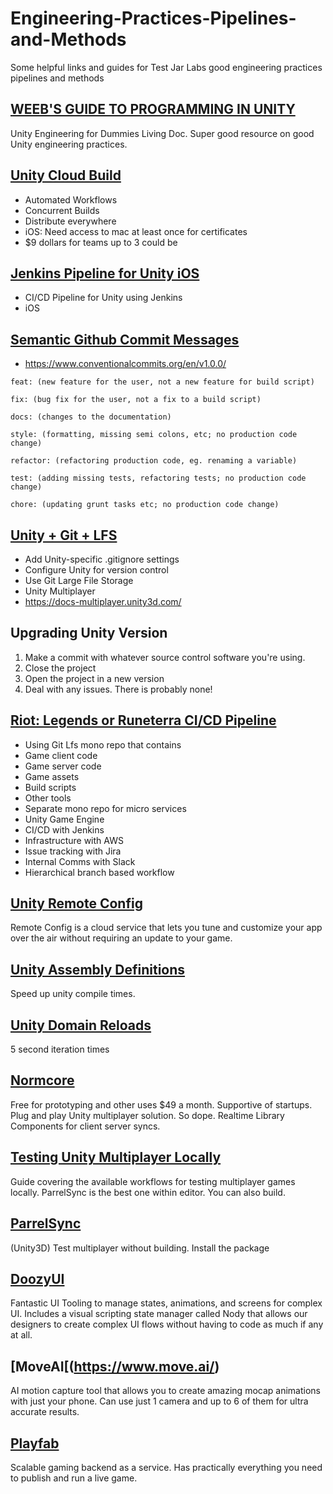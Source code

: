 # Engineering-Practices-Pipelines-and-Methods
Some helpful links and guides for Test Jar Labs good engineering practices pipelines and methods




## [WEEB'S GUIDE TO PROGRAMMING IN UNITY](https://docs.google.com/document/d/1eTRYnxrII3b_vce9EytjGA7PU8HCLVjG8qCyW19kqcA/edit#heading=h.mh5w7xa88qmb)
Unity Engineering for Dummies Living Doc. Super good resource on good Unity engineering practices. 


## [Unity Cloud Build](https://unity.com/features/cloud-build)
- Automated Workflows
- Concurrent Builds
- Distribute everywhere
- iOS: Need access to mac at least once for certificates
- $9 dollars for teams up to 3 could be


## [Jenkins Pipeline for Unity iOS](https://cemayan.medium.com/jenkins-pipeline-for-unity-ios-7cf66b3608f)
- CI/CD Pipeline for Unity using Jenkins
- iOS


## [Semantic Github Commit Messages](https://gist.github.com/joshbuchea/6f47e86d2510bce28f8e7f42ae84c716)
- https://www.conventionalcommits.org/en/v1.0.0/
```
feat: (new feature for the user, not a new feature for build script)
```
```
fix: (bug fix for the user, not a fix to a build script)
```
```
docs: (changes to the documentation)
```
```
style: (formatting, missing semi colons, etc; no production code change)
```
```
refactor: (refactoring production code, eg. renaming a variable)
```
```
test: (adding missing tests, refactoring tests; no production code change)
```
```
chore: (updating grunt tasks etc; no production code change)
```

## [Unity + Git + LFS](https://thoughtbot.com/blog/how-to-git-with-unity)
- Add Unity-specific .gitignore settings
- Configure Unity for version control
- Use Git Large File Storage
- Unity Multiplayer
- https://docs-multiplayer.unity3d.com/


## Upgrading Unity Version
1. Make a commit with whatever source control software you're using.
2. Close the project
3. Open the project in a new version
4. Deal with any issues. There is probably none!


## [Riot: Legends or Runeterra CI/CD Pipeline](https://technology.riotgames.com/news/legends-runeterra-cicd-pipeline)
- Using Git Lfs mono repo that contains 
- Game client code
- Game server code
- Game assets
- Build scripts
- Other tools
- Separate mono repo for micro services 
- Unity Game Engine
- CI/CD with Jenkins
- Infrastructure with AWS
- Issue tracking with Jira
- Internal Comms with Slack
- Hierarchical branch based workflow 


## [Unity Remote Config](https://docs.unity3d.com/Packages/com.unity.remote-config@1.4/manual/index.html)
Remote Config is a cloud service that lets you tune and customize your app over the air without requiring an update to your game.


## [Unity Assembly Definitions](https://www.youtube.com/watch?v=eovjb5xn8y0)
Speed up unity compile times.


## [Unity Domain Reloads](https://johnaustin.io/articles/2020/domain-reloads-in-unity#:~:text=Whenever%20you%20make%20a%20change%20in%20a%20Unity,are%20the%20bane%20of%20all%20large%20Unity%20projects)
5 second iteration times


## [Normcore](https://normcore.io/documentation/guides/creating-a-player-controller.html)
Free for prototyping and other uses $49 a month. Supportive of startups. Plug and play Unity multiplayer solution. So dope. Realtime Library Components for client server syncs.


## [Testing Unity Multiplayer Locally](https://docs-multiplayer.unity3d.com/docs/develop/tutorials/testing/testing_locally/index.html)
Guide covering the available workflows for testing multiplayer games locally. ParrelSync is the best one within editor. You can also build.


## [ParrelSync](https://github.com/VeriorPies/ParrelSync)
(Unity3D) Test multiplayer without building. Install the package

## [DoozyUI](https://doozyui.com/)
Fantastic UI Tooling to manage states, animations, and screens for complex UI. Includes a visual scripting state manager called Nody that allows our designers to create complex UI flows without having to code as much if any at all. 

## [MoveAI[(https://www.move.ai/)
AI motion capture tool that allows you to create amazing mocap animations with just your phone. Can use just 1 camera and up to 6 of them for ultra accurate results. 

## [Playfab](https://playfab.com/)
Scalable gaming backend as a service. Has practically everything you need to publish and run a live game.
